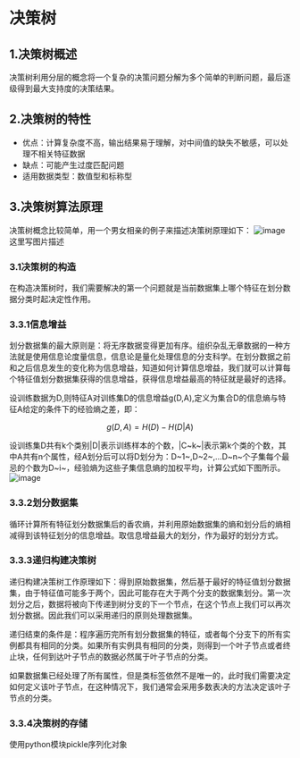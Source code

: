 # 决策树 
## 1.决策树概述
决策树利用分层的概念将一个复杂的决策问题分解为多个简单的判断问题，最后逐级得到最大支持度的决策结果。
## 2.决策树的特性
- 优点：计算复杂度不高，输出结果易于理解，对中间值的缺失不敏感，可以处理不相关特征数据
- 缺点：可能产生过度匹配问题
- 适用数据类型：数值型和标称型
## 3.决策树算法原理 
决策树概念比较简单，用一个男女相亲的例子来描述决策树原理如下： 
![image](http://img.blog.csdn.net/20160503104953737)
这里写图片描述
### 3.1决策树的构造 
在构造决策树时，我们需要解决的第一个问题就是当前数据集上哪个特征在划分数据分类时起决定性作用。 
### 3.3.1信息增益 
划分数据集的最大原则是：将无序数据变得更加有序。组织杂乱无章数据的一种方法就是使用信息论度量信息，信息论是量化处理信息的分支科学。在划分数据之前和之后信息发生的变化称为信息增益，知道如何计算信息增益，我们就可以计算每个特征值划分数据集获得的信息增益，获得信息增益最高的特征就是最好的选择。

设训练数据为D,则特征A对训练集D的信息增益g(D,A),定义为集合D的信息熵与特征A给定的条件下的经验熵之差，即： 

```math
g(D,A)=H(D)-H(D|A)
```
设训练集D共有k个类别|D|表示训练样本的个数，|C~k~|表示第k个类的个数，其中A共有n个属性，经A划分后可以将D划分为：D~1~,D~2~,...D~n~个子集每个最忌的个数为D~i~，经验熵为这些子集信息熵的加权平均，计算公式如下图所示。
![image](http://img.blog.csdn.net/20170103223027986?watermark/2/text/aHR0cDovL2Jsb2cuY3Nkbi5uZXQvdGFveWFucWk4OTMy/font/5a6L5L2T/fontsize/400/fill/I0JBQkFCMA==/dissolve/70/gravity/SouthEast)
### 3.3.2划分数据集 
循环计算所有特征划分数据集后的香农熵，并利用原始数据集的熵和划分后的熵相减得到该特征划分的信息增益。取信息增益最大的划分，作为最好的划分方式。
### 3.3.3递归构建决策树 
递归构建决策树工作原理如下：得到原始数据集，然后基于最好的特征值划分数据集，由于特征值可能多于两个，因此可能存在大于两个分支的数据集划分。第一次划分之后，数据将被向下传递到树分支的下一个节点，在这个节点上我们可以再次划分数据。因此我们可以采用递归的原则处理数据集。

递归结束的条件是：程序遍历完所有划分数据集的特征，或者每个分支下的所有实例都具有相同的分类。如果所有实例具有相同的分类，则得到一个叶子节点或者终止块，任何到达叶子节点的数据必然属于叶子节点的分类。 

如果数据集已经处理了所有属性，但是类标签依然不是唯一的，此时我们需要决定如何定义该叶子节点，在这种情况下，我们通常会采用多数表决的方法决定该叶子节点的分类。
### 3.3.4决策树的存储
使用python模块pickle序列化对象
